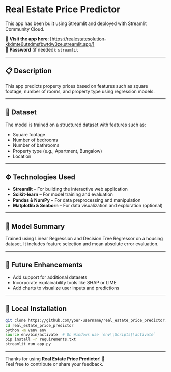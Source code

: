 # Real Estate Price Predictor

This app has been built using Streamlit and deployed with Streamlit Community Cloud.

🔗 **Visit the app here**: [https://realestatesolution-kkdmte6utzdmsfbwtdw3ze.streamlit.app/]  
🔐 **Password** (if needed): `streamlit`

---

## 📋 Description

This app predicts property prices based on features such as square footage, number of rooms, and property type using regression models.

---

## 📁 Dataset

The model is trained on a structured dataset with features such as:
- Square footage
- Number of bedrooms
- Number of bathrooms
- Property type (e.g., Apartment, Bungalow)
- Location

---

## ⚙️ Technologies Used

- **Streamlit** – For building the interactive web application  
- **Scikit-learn** – For model training and evaluation  
- **Pandas & NumPy** – For data preprocessing and manipulation  
- **Matplotlib & Seaborn** – For data visualization and exploration (optional)

---

## 🤖 Model Summary

Trained using Linear Regression and Decision Tree Regressor on a housing dataset. It includes feature selection and mean absolute error evaluation.

---

## 🚀 Future Enhancements

- Add support for additional datasets  
- Incorporate explainability tools like SHAP or LIME  
- Add charts to visualize user inputs and predictions

---

## 🧪 Local Installation

```bash
git clone https://github.com/your-username/real_estate_price_predictor.git
cd real_estate_price_predictor
python -m venv env
source env/bin/activate  # On Windows use `env\\Scripts\\activate`
pip install -r requirements.txt
streamlit run app.py
```

---

Thanks for using **Real Estate Price Predictor**! 🙌  
Feel free to contribute or share your feedback.

